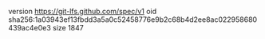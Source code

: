 version https://git-lfs.github.com/spec/v1
oid sha256:1a03943ef13fbdd3a5a0c52458776e9b2c68b4d2ee8ac022958680439ac4e0e3
size 1847
